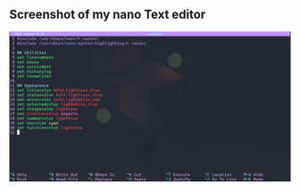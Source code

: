 ## Screenshot of my nano Text editor

![nanorc](https://github.com/praneetk96/Dotfiles/blob/master/src/images/nanorc.png)
